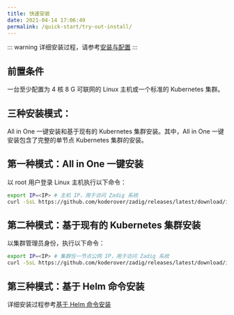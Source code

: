 ```yaml
---
title: 快速安装
date: 2021-04-14 17:06:49
permalink: /quick-start/try-out-install/
---
```

::: warning
详细安装过程，请参考[安装与配置](/install/overview/)
:::

## 前置条件

一台至少配置为 4 核 8 G 可联网的 Linux 主机或一个标准的 Kubernetes 集群。

## 三种安装模式：

All in One 一键安装和基于现有的 Kubernetes 集群安装。其中，All in One 一键安装包含了完整的单节点 Kubernetes 集群的安装。
## 第一种模式：All in One 一键安装

以 root 用户登录 Linux 主机执行以下命令：
``` bash
export IP=<IP> # 主机 IP，用于访问 Zadig 系统
curl -SsL https://github.com/koderover/zadig/releases/latest/download/install_with_k8s.sh | bash
```
## 第二种模式：基于现有的 Kubernetes 集群安装

以集群管理员身份，执行以下命令：
``` bash
export IP=<IP> # 集群任一节点公网 IP，用于访问 Zadig 系统
curl -SsL https://github.com/koderover/zadig/releases/latest/download/install.sh | bash
```
## 第三种模式：基于 Helm 命令安装

详细安装过程参考[基于 Helm 命令安装](/install/helm-deploy/)

